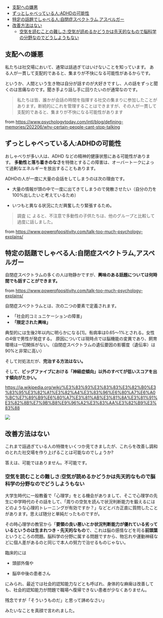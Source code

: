 

- [支配への嫌悪](#支配への嫌悪)
- [ずっとしゃべっている人:ADHDの可能性](#ずっとしゃべっている人adhdの可能性)
- [特定の話題でしゃべる人:自閉症スペクトラム,アスペルガー](#特定の話題でしゃべる人自閉症スペクトラムアスペルガー)
- [改善方法はない](#改善方法はない)
  - [空気を読むことの難しさ:空気が読めるかどうかは先天的なもので脳科学の分野なのでどうしようもない](#空気を読むことの難しさ空気が読めるかどうかは先天的なもので脳科学の分野なのでどうしようもない)



## 支配への嫌悪

私たちは社交場において、通常は話過ぎてはいけないことを知っています。
ある人が一貫して支配的であると、集まりが不快になる可能性があるからです。

というか、人間という生き物は自分が話すのが大好きですし、人の話をずっと聞くのは苦痛なのです。聞き手より話し手に回りたいのが通常なのです。

> 私たちは皆、誰かが会話の時間を指揮する社交の集まりに参加したことがあります。断続的にこれを管理することはできますが、その人が一貫して支配的であると、集まりが不快になる可能性があります

from https://www.psychologytoday.com/intl/blog/defining-memories/202206/why-certain-people-cant-stop-talking


## ずっとしゃべっている人:ADHDの可能性

おしゃべりが多い人は、ADHD などの精神的健康状態にある可能性があります。
**多動性と落ち着きのなさ**を特徴とするこの障害は、オーバートークによって過剰なエネルギーを放出することもあります。

ADHDの人が一度に大量の会話をしてしまうのは次の理由です。

- 大量の情報が頭の中で一度に出てきてしまうので発散させたい（自分の力を100%出したいと考えているため）

- いつもと異なる状況にただ興奮したり緊張するため。


> 調査 に よると、不注意で多動性の子供たちは、他のグループと比較して過度に話しました。

from https://www.powerofpositivity.com/talk-too-much-psychology-explains/


## 特定の話題でしゃべる人:自閉症スペクトラム,アスペルガー

自閉症スペクトラムの多くの人は物静かですが、**興味のある話題については何時間でも話すことができます。**

from https://www.powerofpositivity.com/talk-too-much-psychology-explains/

自閉症スペクトラムとは、次の二つの要素で定義されます。

- 「社会的コミュニケーションの障害」
- **「限定された興味」**

典型的には生後2年以内に明らかになる[1]。有病率は0.65〜1%とされる。女性の4倍で男性が発症する。
原因については現時点では脳機能の変異であり、飼育環境は一切関係がない。（自閉症スペクトラムの遺伝要因の影響度（遺伝率）は90%と非常に高い）

そして対処法だが、**完治する方法はない。**


そして、**ビッグファイブにおける「神経症傾向」以外のすべてが低いスコアを出す傾向がたかい。**

https://ja.wikipedia.org/wiki/%E3%83%93%E3%83%83%E3%82%B0%E3%83%95%E3%82%A1%E3%82%A4%E3%83%96%E6%80%A7%E6%A0%BC%E7%89%B9%E6%80%A7%E3%81%AB%E3%81%8A%E3%81%91%E3%82%8B%E7%9B%B8%E9%96%A2%E3%83%AA%E3%82%B9%E3%83%88

<img src="https://en-c.jp/wp-content/uploads/2019/09/asd01.png">


## 改善方法はない

これまで話過ぎている人の特徴をいくつか見てきましたが、これらを改善し調和のとれた社交場を作り上げることは可能なのでしょうか?

答えは、可能ではありません。不可能です。


### 空気を読むことの難しさ:空気が読めるかどうかは先天的なもので脳科学の分野なのでどうしようもない

大学生時代に一般教養で「心理学」をとる機会がありまして、そこで心理学の先生に中学時代のその話をして、「周りの空気を読んで状況判断能力を鍛えるにはどのような心理的トレーニングが有効ですか？」などとバカ正直に質問したことがあります。思えば随分と単純だったものですが。

その時心理学の教官から「**要領の良い悪いとか状況判断能力が優れている劣っているというのは生まれつき・先天的なもの**で、これは脳の感情などを司る**前頭葉**というところの問題。脳科学の分野に属する問題ですから、物忘れや運動神経などに個人差があるのと同じで本人の努力で治せるものじゃない。

臨床的には

- 頭部外傷や

- 脳卒中後の患者さん

にみられ、最近では社会的認知能力などとも呼ばれ、身体的な麻痺は改善しても、社会的認知能力が問題で職場へ復帰できない患者が少なくありません。

残念ですが「そういうものだ」と思って諦めなさい」

みたいなことを真顔で言われました。






















